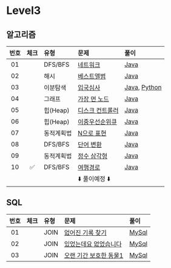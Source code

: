 # Level3

## 알고리즘

| 번호 | 체크 | 유형 | 문제 | 풀이 |
| :-: | :-: | :-- | :-- | :-- |
| 01 |                    | DFS/BFS    | [네트워크](https://programmers.co.kr/learn/courses/30/lessons/43162)        | [Java](./solution/_01_네트워크/Solution.java) |
| 02 |                    | 해시       | [베스트앨범](https://programmers.co.kr/learn/courses/30/lessons/42579)      | [Java](./solution/_02_베스트앨범/Solution.java) |
| 03 |                    | 이분탐색   | [입국심사](https://programmers.co.kr/learn/courses/30/lessons/43238)        | [Java](./solution/_03_입국심사/Solution.java), [Python](./solution/_03_입국심사/Solution.py) |
| 04 |                    | 그래프     | [가장 먼 노드](https://programmers.co.kr/learn/courses/30/lessons/49189)    | [Java](./solution/_04_가장_먼_노드/Solution.java) |
| 05 |                    | 힙(Heap)   | [디스크 컨트롤러](https://programmers.co.kr/learn/courses/30/lessons/42627) | [Java](./solution/_05_디스크_컨트롤러/Solution.java) |
| 06 |                    | 힙(Heap)   | [이중우선순위큐](https://programmers.co.kr/learn/courses/30/lessons/42628)  | [Java](./solution/_06_이중우선순위큐/Solution.java) |
| 07 |                    | 동적계획법 | [N으로 표현](https://programmers.co.kr/learn/courses/30/lessons/42895)      | [Java](./solution/_07_N으로_표현/Solution.java) |
| 08 |                    | DFS/BFS    | [단어 변환](https://programmers.co.kr/learn/courses/30/lessons/43163)       | [Java](./solution/_08_단어_변환/Solution.java) |
| 09 |                    | 동적계획법 | [정수 삼각형](https://programmers.co.kr/learn/courses/30/lessons/43105)     | [Java](./solution/_09_정수_삼각형/Solution.java) |
| 10 | :white_check_mark: | DFS/BFS    | [여행경로](https://programmers.co.kr/learn/courses/30/lessons/43164)        | [Java](./solution/_10_여행경로/Solution.java) |
|    |                    |            | :arrow_down: 풀이예정 :arrow_down: | |

## SQL

| 번호 | 체크 | 유형 | 문제 | 풀이 |
| :-: | :-: | :-- | :-- | :-- |
| 01 |   | JOIN | [없어진 기록 찾기](https://programmers.co.kr/learn/courses/30/lessons/59042)       | [MySql](./solution/01_없어진_기록_찾기/Solution_mysql.sql) |
| 02 |   | JOIN | [있었는데요 없었습니다](https://programmers.co.kr/learn/courses/30/lessons/59043)  | [MySql](./solution/02_있었는데요_없었습니다/Solution_mysql.sql) |
| 03 |   | JOIN | [오랜 기간 보호한 동물1](https://programmers.co.kr/learn/courses/30/lessons/59044) | [MySql](./solution/03_오랜_기간_보호한_동물_1/Solution_mysql.sql) |
